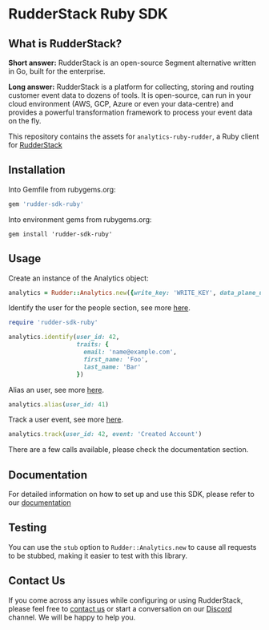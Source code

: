 # RudderStack Ruby SDK

## What is RudderStack?

**Short answer:** 
RudderStack is an open-source Segment alternative written in Go, built for the enterprise.

**Long answer:** 
RudderStack is a platform for collecting, storing and routing customer event data to dozens of tools. It is open-source, can run in your cloud environment (AWS, GCP, Azure or even your data-centre) and provides a powerful transformation framework to process your event data on the fly.

This repository contains the assets for `analytics-ruby-rudder`, a Ruby client for [RudderStack](https://rudderstack.com/)

## Installation

Into Gemfile from rubygems.org:

```ruby
gem 'rudder-sdk-ruby'
```

Into environment gems from rubygems.org:

```
gem install 'rudder-sdk-ruby'
```

## Usage

Create an instance of the Analytics object:

```ruby
analytics = Rudder::Analytics.new({write_key: 'WRITE_KEY', data_plane_url: 'DATA_PLANE_URL', ssl: <true/false depending on url>})
```

Identify the user for the people section, see more [here](https://segment.com/docs/libraries/ruby/#identify).

```ruby
require 'rudder-sdk-ruby'

analytics.identify(user_id: 42,
                   traits: {
                     email: 'name@example.com',
                     first_name: 'Foo',
                     last_name: 'Bar'
                   })
```

Alias an user, see more [here](https://segment.com/docs/libraries/ruby/#alias).

```ruby
analytics.alias(user_id: 41)
```

Track a user event, see more [here](https://segment.com/docs/libraries/ruby/#track).

```ruby
analytics.track(user_id: 42, event: 'Created Account')
```

There are a few calls available, please check the documentation section.

## Documentation

For detailed information on how to set up and use this SDK, please refer to our [documentation](https://docs.rudderstack.com/rudderstack-sdk-integration-guides/rudderstack-ruby-sdk)

## Testing

You can use the `stub` option to `Rudder::Analytics.new` to cause all requests to be stubbed, making it easier to test with this library.

## Contact Us
If you come across any issues while configuring or using RudderStack, please feel free to [contact us](https://rudderstack.com/contact/) or start a conversation on our [Discord](https://discordapp.com/invite/xNEdEGw) channel. We will be happy to help you.
